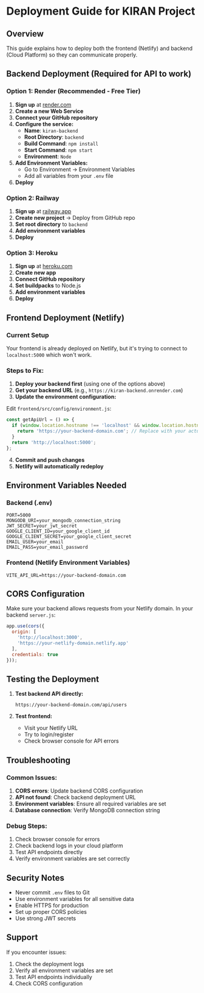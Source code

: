 # Deployment Guide for KIRAN Project

## Overview
This guide explains how to deploy both the frontend (Netlify) and backend (Cloud Platform) so they can communicate properly.

## Backend Deployment (Required for API to work)

### Option 1: Render (Recommended - Free Tier)
1. **Sign up** at [render.com](https://render.com)
2. **Create a new Web Service**
3. **Connect your GitHub repository**
4. **Configure the service:**
   - **Name**: `kiran-backend`
   - **Root Directory**: `backend`
   - **Build Command**: `npm install`
   - **Start Command**: `npm start`
   - **Environment**: `Node`
5. **Add Environment Variables:**
   - Go to Environment → Environment Variables
   - Add all variables from your `.env` file
6. **Deploy**

### Option 2: Railway
1. **Sign up** at [railway.app](https://railway.app)
2. **Create new project** → Deploy from GitHub repo
3. **Set root directory** to `backend`
4. **Add environment variables**
5. **Deploy**

### Option 3: Heroku
1. **Sign up** at [heroku.com](https://heroku.com)
2. **Create new app**
3. **Connect GitHub repository**
4. **Set buildpacks** to Node.js
5. **Add environment variables**
6. **Deploy**

## Frontend Deployment (Netlify)

### Current Setup
Your frontend is already deployed on Netlify, but it's trying to connect to `localhost:5000` which won't work.

### Steps to Fix:
1. **Deploy your backend first** (using one of the options above)
2. **Get your backend URL** (e.g., `https://kiran-backend.onrender.com`)
3. **Update the environment configuration:**

Edit `frontend/src/config/environment.js`:
```javascript
const getApiUrl = () => {
  if (window.location.hostname !== 'localhost' && window.location.hostname !== '127.0.0.1') {
    return 'https://your-backend-domain.com'; // Replace with your actual backend URL
  }
  return 'http://localhost:5000';
};
```

4. **Commit and push changes**
5. **Netlify will automatically redeploy**

## Environment Variables Needed

### Backend (.env)
```
PORT=5000
MONGODB_URI=your_mongodb_connection_string
JWT_SECRET=your_jwt_secret
GOOGLE_CLIENT_ID=your_google_client_id
GOOGLE_CLIENT_SECRET=your_google_client_secret
EMAIL_USER=your_email
EMAIL_PASS=your_email_password
```

### Frontend (Netlify Environment Variables)
```
VITE_API_URL=https://your-backend-domain.com
```

## CORS Configuration

Make sure your backend allows requests from your Netlify domain. In your backend `server.js`:

```javascript
app.use(cors({
  origin: [
    'http://localhost:3000',
    'https://your-netlify-domain.netlify.app'
  ],
  credentials: true
}));
```

## Testing the Deployment

1. **Test backend API directly:**
   ```
   https://your-backend-domain.com/api/users
   ```

2. **Test frontend:**
   - Visit your Netlify URL
   - Try to login/register
   - Check browser console for API errors

## Troubleshooting

### Common Issues:
1. **CORS errors**: Update backend CORS configuration
2. **API not found**: Check backend deployment URL
3. **Environment variables**: Ensure all required variables are set
4. **Database connection**: Verify MongoDB connection string

### Debug Steps:
1. Check browser console for errors
2. Check backend logs in your cloud platform
3. Test API endpoints directly
4. Verify environment variables are set correctly

## Security Notes

- Never commit `.env` files to Git
- Use environment variables for all sensitive data
- Enable HTTPS for production
- Set up proper CORS policies
- Use strong JWT secrets

## Support

If you encounter issues:
1. Check the deployment logs
2. Verify all environment variables are set
3. Test API endpoints individually
4. Check CORS configuration 